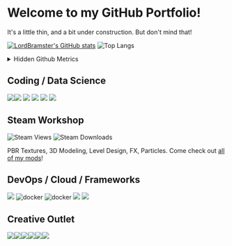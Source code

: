 # Welcome to my GitHub Portfolio!

It's a little thin, and a bit under construction. But don't mind that!

[![LordBramster's GitHub stats](https://github-readme-stats.vercel.app/api?username=LordBramster&hide=prs&show_icons=true&theme=ayu-mirage)](https://github.com/anuraghazra/github-readme-stats) ![Top Langs](https://github-readme-stats.vercel.app/api/top-langs/?username=LordBramster&&theme=ayu-mirage&layout=compact)

<details><summary>Hidden Github Metrics</summary>

  ![metrics.lecoq.io](https://metrics.lecoq.io/LordBramster)
 
</details>

## Coding / Data Science
<img src="https://img.icons8.com/color/2x/python.png"/><img src="https://img.icons8.com/color/2x/c-sharp-logo.png"/> <img src="https://img.icons8.com/color/2x/java-coffee-cup-logo.png"/> <img src="https://img.icons8.com/external-tal-revivo-color-tal-revivo/2x/external-powershell-a-task-based-command-line-shell-and-scripting-language-logo-color-tal-revivo.png"/> <img src="https://img.icons8.com/external-tal-revivo-color-tal-revivo/2x/external-neo4j-a-graph-database-management-system-developed-logo-color-tal-revivo.png"/> <img src="https://img.icons8.com/offices/2x/json.png"/>


## Steam Workshop
![Steam Views](https://img.shields.io/steam/views/484782972?label=My%20Workshop%20Views&style=flat-square)
![Steam Downloads](https://img.shields.io/steam/downloads/484782972?color=red&label=Downloads&style=flat-square)

PBR Textures, 3D Modeling, Level Design, FX, Particles. Come check out [all of my mods](https://steamcommunity.com/id/SirBrambley/myworkshopfiles/)!



## DevOps / Cloud / Frameworks
<img src="https://img.icons8.com/color/2x/amazon-web-services.png"/> <img src="https://img.icons8.com/color/96/000000/docker.png" alt="docker"/> <img src="https://img.icons8.com/color/2x/django.png" alt="docker"/> <img src="https://img.icons8.com/color/2x/gitlab.png"/> <img src="https://img.icons8.com/color/2x/git.png"/>

## Creative Outlet
<img src="https://img.icons8.com/color/2x/blender-3d.png"/><img src="https://img.icons8.com/color/2x/adobe-illustrator.png"/><img src="https://img.icons8.com/nolan/2x/substance-painter.png"/><img src="https://img.icons8.com/fluency/2x/steam.png"/><img src="https://img.icons8.com/color/2x/gimp.png"/><img src="https://img.icons8.com/color/2x/wordpress.png"/>
